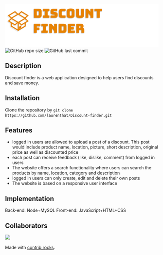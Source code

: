 ![Web Application logo](https://github.com/laurenthat/Discount-finder/blob/main/images/Discount%20Finder.png "Logo Title Text")
![GitHub repo size](https://img.shields.io/github/repo-size/laurenthat/Discount-finder?style=flat-square)
![GitHub last commit](https://img.shields.io/github/last-commit/laurenthat/Discount-finder?style=flat-square)

## Description
Discount finder is a web application designed to help users find discounts and save money.

## Installation
Clone the repository by `git clone https://github.com/laurenthat/Discount-finder.git`

## Features

- logged in users are allowed to upload a post of a discount. This post would include product name, location, picture, short description, original price as well as discounted price
- each post can receive feedback (like, dislike, comment) from logged in users
- The website offers a search functionality where users can search the products by name, location, category and description
- logged in users can only create, edit and delete their own posts
- The website is based on a responsive user interface

## Implementation

Back-end: Node+MySQL
Front-end: JavaScript+HTML+CSS

## Collaborators
<a href="https://github.com/laurenthat/Discount-finder/graphs/contributors">
  <img src="https://contrib.rocks/image?repo=laurenthat/Discount-finder" />
</a>

Made with [contrib.rocks](https://contrib.rocks).
